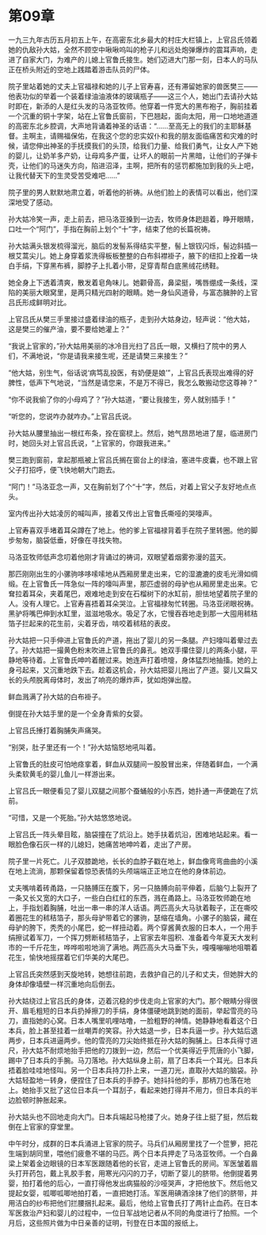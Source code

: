 # 第09章

一九三九年古历五月初五上午，在高密东北乡最大的村庄大栏镇上，上官吕氏领着她的仇敌孙大姑，全然不顾空中啾啾呜叫的枪子儿和远处炮弹爆炸的震耳声响，走进了自家大门，为难产的儿媳上官鲁氏接生。她们迈进大门那一刻，日本人的马队正在桥头附近的空地上践踏着游击队员的尸体。

院子里站着她的丈夫上官福禄和她的儿子上官寿喜，还有滞留她家的兽医樊三——他表功似的举着一个装着绿油油液体的玻璃瓶子——这三个人，她出门去请孙大姑时即在，新添的人是红头发的马洛亚牧师。他穿着一件宽大的黑布袍子，胸前挂着一个沉重的铜十字架，站在上官鲁氏窗前，下巴翘起，面向太阳，用一口地地道道的高密东北乡腔调，大声地背诵着神圣的话语：“……至高无上的我们的主耶稣基督。主啊主，请赐福保佑，在我这个您的忠实奴仆和我的朋友面临痛苦和灾难的时候，请您伸出神圣的手抚摸我们的头顶，给我们力量、给我们勇气，让女人产下她的婴儿，让奶羊多产奶，让母鸡多产蛋，让坏人的眼前一片黑暗，让他们的子弹卡壳，让他们的马迷失方向，陷进沼泽，主啊，把所有的惩罚都施加到我的头上吧，让我代替天下的生灵受苦受难吧……”

院子里的男人默默地肃立着，听着他的祈祷。从他们脸上的表情可以看出，他们深深地受了感动。

孙大姑冷笑一声，走上前去，把马洛亚搡到一边去，牧师身体趔趄着，睁开眼睛，口吐一个“阿门”，手指在胸前上划个“十”字，结束了他的长篇祝祷。

孙大姑满头银发梳得溜光，脑后的发髻系得结实平整，髻上银钗闪烁，髻边斜插一根艾蒿尖儿。她上身穿着浆洗得板板整整的白布斜襟褂子，腋下的纽扣上拴着一块白手绢，下穿黑布裤，脚脖子上扎着小带，足穿青帮白底黑绒花绣鞋。

她全身上下透着清爽，散发着皂角味儿。她颧骨高，鼻梁挺，嘴唇绷成一条线，深陷的美丽大眼窝里，是两只精光四射的眼睛。她一身仙风道骨，与富态臃肿的上官吕氏形成鲜明对比。

上官吕氏从樊三手里接过盛着绿油的瓶子，走到孙大姑身边，轻声说：“他大姑，这是樊三的催产油，要不要给她灌上？”

“我说上官家的，”孙大姑用美丽的冰冷目光扫了吕氏一眼，又横扫了院中的男人们，不满地说，“你是请我来接生呢，还是请樊三来接生？”

“他大姑，别生气，俗话说‘病笃乱投医，有奶便是娘’”，上官吕氏表现出难得的好脾性，低声下气地说，“当然是请您来，不是万不得已，我怎么敢搬动您这尊神？”

“你不说我偷了你的小母鸡了？”孙大姑道，“要让我接生，旁人就别插手！”

“听您的，您说咋办就咋办。”上官吕氏说。

孙大姑从腰里抽出一根红布条，拴在窗棂上。然后，她气昂昂地进了屋，临进房门时，她回头对上官吕氏说，“上官家的，你跟我进来。”

樊三跑到窗前，拿起那瓶被上官吕氏搁在窗台上的绿油，塞进牛皮囊，也不跟上官父子打招呼，便飞快地朝大门跑去。

“阿门！”马洛亚念一声，又在胸前划了个“十”字，然后，对着上官父子友好地点点头。

室内传出孙大姑凌厉的喊叫声，接着又传出上官鲁氏嘶哑的哭嚎声。

上官寿喜双手堵着耳朵蹲在了地上。他的爹上官福禄背着手在院子里转圈。他的脚步匆匆，脑袋低垂，好像在寻找失物。

马洛亚牧师低声念叨着他刚才背诵过的祷词，双眼望着烟雾弥漫的蓝天。

那匹刚刚出生的小骡驹哆哆嗦嗦地从西厢房里走出来，它的湿漉漉的皮毛光滑如绸缎。在上官鲁氏一阵急似一阵的嚎叫声里，那匹虚弱的母驴也从厢房里走出来。它耷拉着耳朵，夹着尾巴，艰难地走到安在石榴树下的水缸前，胆怯地望着院子里的人。没有人理它。上官寿喜捂着耳朵哭泣。上官福禄匆忙转圈。马洛亚闭眼祝祷。黑驴将嘴巴伸到水缸里，滋滋地吸水。吸足了水，它慢吞吞地走到那一大囤用秫秸箔子拦起来的花生前，尖着牙齿，啃咬着秫秸的表皮。

孙大姑把一只手伸进上官鲁氏的产道，拖出了婴儿的另一条腿。产妇嚎叫着晕过去了。孙大姑把一撮黄色粉末吹进上官鲁氏的鼻孔。她双手攥住婴儿的两条小腿，平静地等待着。上官鲁氏呻吟着醒过来。她连声打着喷嚏，身体猛烈地抽搐。她的上身弓起来，又沉重地跌下去。趁着这机会，孙大姑把婴儿拖出了产道。婴儿又扁又长的头颅脱离母体时，发出了响亮的爆炸声，犹如炮弹出膛。

鲜血溅满了孙大姑的白布褂子。

倒提在孙大姑手里的是一个全身青紫的女婴。

上官吕氏捶打着胸脯失声痛哭。

“别哭，肚子里还有一个！”孙大姑恼怒地吼叫着。

上官鲁氏的肚皮可怕地痉挛着，鲜血从双腿间一股股冒出来，伴随着鲜血，一个满头柔软黄毛的婴儿鱼儿一样游出来。

上官吕氏一眼便看见了婴儿双腿之间那个蚕蛹般的小东西，她扑通一声便跪在了炕前。

“可惜，又是一个死胎。”孙大姑悠悠地说。

上官吕氏一阵头晕目眩，脑袋撞在了炕沿上。她手扶着炕沿，困难地站起来。看一眼脸色像石灰一样的儿媳妇，她痛苦地呻吟着，走出了产房。

院子里一片死亡。儿子双膝跪地，长长的血脖子戳在地上，鲜血像弯弯曲曲的小溪在地上流淌，那颗保留着惊恐表情的头颅端端正正地立在他的身体前边。

丈夫嘴啃着砖甬路，一只胳膊压在腹下，另一只胳膊向前平伸着，后脑勺上裂开了一条又长又宽的大口子，一些白白红红的东西，溅在甬路上。马洛亚牧师跪在地上，手指划着胸脯，吐出一串一串的洋人话语。两匹高头大马驮着鞍子，正在嘶咬着圈花生的秫秸箔子，那头母驴带着它的骡驹，瑟缩在墙角。小骡子的脑袋，藏在母驴的胯下，秃秃的小尾巴，蛇一样扭动着。两个穿酱黄衣服的日本人，一个用手绢擦试着军刀，一个挥刀劈断秫秸箔子，上官家去年囤积、准备着今年夏天大发利市的一千斤花生，哗哗啦啦地淌了满地。两匹高头大马垂下头，嘎嘎嘣嘣地咀嚼着花生，愉快地摇摆着它们华美的大尾巴。

上官吕氏突然感到天旋地转，她想往前跑，去救护自己的儿子和丈夫，但她胖大的身体却像墙壁一样沉重地向后倒去。

孙大姑绕过上官吕氏的身体，迈着沉稳的步伐走向上官家的大门。那个眼睛分得很开、眉毛粗短的日本兵扔掉擦刀的手绢，身体僵硬地跳到她的面前，举起雪亮的马刀，直指她的心窝。日本人嘴里叽哩咕噜，一脸粗野的神情。她静静地看着这个日本兵，脸上甚至挂着一丝嘲弄的笑容。孙大姑退一步，日本兵逼一步。孙大姑后退两步，日本兵进逼两步。他的雪亮的刀尖始终抵在孙大姑的胸脯上。日本兵得寸进尺，孙大姑不耐烦地抬手把他的刀拨到一边，然后一个优美得近乎荒唐的小飞脚，踢中了日本兵的手腕。马刀落地。孙大姑纵身上前，扇了日本兵一个耳光。日本兵捂着脸哇哇地怪叫。另一个日本兵持刀扑上来，一道刀光，直取孙大姑的脑袋。孙大姑轻盈地一转身，便捏住了日本兵的手脖子。她抖抖他的手，那柄刀也落在地上。她抬手又批了这位日本兵一个耳刮子，看起来她打得并不用力，但日本兵的半边脸顿时肿胀起来。

孙大姑头也不回地走向大门。日本兵端起马枪搂了火。她身子往上挺了挺，然后栽倒在上官家的穿堂里。

中午时分，成群的日本兵涌进上官家的院子。马兵们从厢房里找了一个笸箩，把花生端到胡同里，喂他们疲惫不堪的马匹。两个日本兵押走了马洛亚牧师。一个白鼻梁上架着金边眼镜的日本军医跟随着他的长官，走进上官鲁氏的房间。军医皱着眉头打开药包，戴上乳胶手套，用寒光闪闪的刀子，切断了婴儿的脐带。他倒提着男婴，拍打着他的后心，一直打得他发出病猫般的沙哑哭声，才把他放下。然后他又提起女婴，呱唧呱唧地拍打着，一直把她打活。军医用碘酒涂抹了他们的脐带，并用洁白的纱布把他们拦腰捆扎起来。最后，他给上官鲁氏打了两针止血药。在日本军医救治产妇和婴儿的过程中，一位日军战地记者从不同的角度进行了拍照。一个月后，这些照片做为中日亲善的证明，刊登在日本国的报纸上。